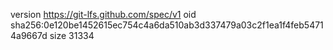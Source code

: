 version https://git-lfs.github.com/spec/v1
oid sha256:0e120be1452615ec754c4a6da510ab3d337479a03c2f1ea1f4feb54714a9667d
size 31334
